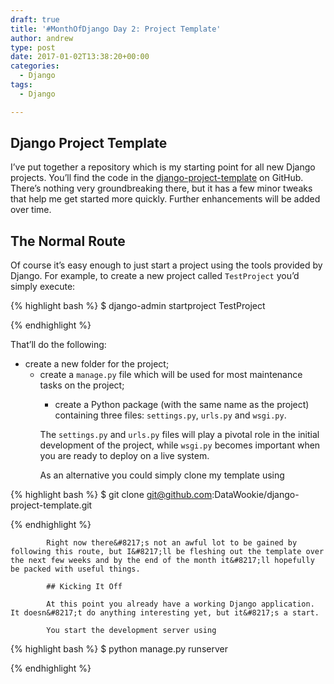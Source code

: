 ```yaml
---
draft: true
title: '#MonthOfDjango Day 2: Project Template'
author: andrew
type: post
date: 2017-01-02T13:38:20+00:00
categories:
  - Django
tags:
  - Django

---
```

## Django Project Template

I&#8217;ve put together a repository which is my starting point for all new Django projects. You&#8217;ll find the code in the [django-project-template][1] on GitHub. There&#8217;s nothing very groundbreaking there, but it has a few minor tweaks that help me get started more quickly. Further enhancements will be added over time.

## The Normal Route

Of course it&#8217;s easy enough to just start a project using the tools provided by Django. For example, to create a new project called `TestProject` you&#8217;d simply execute:

{% highlight bash %}
$ django-admin startproject TestProject
  
{% endhighlight %}

That&#8217;ll do the following:

  * create a new folder for the project; 
      * create a `manage.py` file which will be used for most maintenance tasks on the project; 
          * create a Python package (with the same name as the project) containing three files: `settings.py`, `urls.py` and `wsgi.py`. </ul> 
            The `settings.py` and `urls.py` files will play a pivotal role in the initial development of the project, while `wsgi.py` becomes important when you are ready to deploy on a live system.
            
            As an alternative you could simply clone my template using

{% highlight bash %}
            $ git clone git@github.com:DataWookie/django-project-template.git
  
{% endhighlight %}
  
            Right now there&#8217;s not an awful lot to be gained by following this route, but I&#8217;ll be fleshing out the template over the next few weeks and by the end of the month it&#8217;ll hopefully be packed with useful things.
            
            ## Kicking It Off
            
            At this point you already have a working Django application. It doesn&#8217;t do anything interesting yet, but it&#8217;s a start.
            
            You start the development server using

{% highlight bash %}
            $ python manage.py runserver
  
{% endhighlight %}

 [1]: https://github.com/DataWookie/django-project-template
